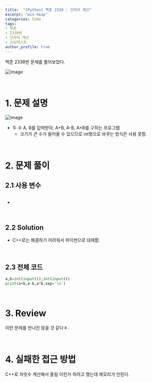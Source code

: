 ```yaml
---
title:  "[Python] 백준 2338 : 긴자리 계산"
excerpt: "min heap"
categories: Code
tags: 
- 백준
- 2338번
- 긴자리 계산
- 코딩테스트
author_profile: true
---
```


백준 2338번 문제를 풀어보았다.

![image](https://user-images.githubusercontent.com/37764581/105627906-e53f0400-5e7c-11eb-9371-5745121cd25d.png)

<br>

# 1. 문제 설명

![image](https://user-images.githubusercontent.com/37764581/105627902-db1d0580-5e7c-11eb-8f2d-0cf208411ec2.png)

+ 두 수 A, B를 입력받아, A+B, A-B, A×B를 구하는 프로그램
  + 크기가 큰 수가 들어올 수 있으므로 int형으로 바꾸는 방식은 사용 못함.

<br>

# 2. 문제 풀이

## 2.1 사용 변수

```cpp

```

+ 

<br>

## 2.2 Solution

+ C++로는 해결하기 어려워서 파이썬으로 대체함.



<br>

## 2.3 전체 코드

```python
a,b=int(input()),int(input())
print(a+b,a-b,a*b,sep='\n')
```
<br>

# 3. Review

이런 문제를 만나진 않을 것 같다ㅎ.

<br>

# 4. 실패한 접근 방법

C++로 자릿수 계산해서 올림 이런거 하려고 했는데 메모리가 안된다.

